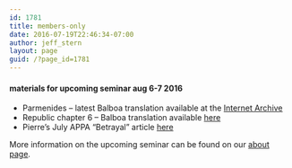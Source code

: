 ```yaml
---
id: 1781
title: members-only
date: 2016-07-19T22:46:34-07:00
author: jeff_stern
layout: page
guid: /?page_id=1781
---
```

#### materials for upcoming seminar aug 6-7 2016

  * Parmenides &#8211; latest Balboa translation available at the [Internet Archive](https://archive.org/details/parmenides-balboa)
  * Republic chapter 6 &#8211; Balboa translation available [here](/assets/images/wp-content/uploads/2016/07/republic-6-balboa.doc)
  * Pierre&#8217;s July APPA &#8220;Betrayal&#8221; article [here](https://archive.org/details/grimes-appa-betrayal-article)

More information on the upcoming seminar can be found on our [about page](/about).

